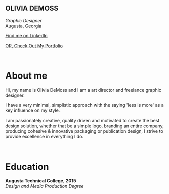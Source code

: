 ## OLIVIA DEMOSS
*Graphic Designer*  
Augusta, Georgia  

[Find me on LinkedIn](https://www.linkedin.com/in/oliviamdemoss/)

[OR, Check Out My Portfolio](https://www.behance.net/oliviamdemoss)

<br>

# About me
Hi, my name is Olivia DeMoss and I am a art director and freelance graphic designer.

I have a very minimal, simplistic approach with the saying 'less is more' as a key influence on my style.

I am passionately creative, quality driven and motivated to create the best design solution, whether that be a simple logo, branding an entire company, producing cohesive & innovative packaging or publication design, I strive to provide excellence in everything I do.

<BR>
  
# Education
**Augusta Technical College**, **2015**  
*Design and Media Production Degree*
